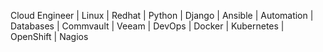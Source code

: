 Cloud Engineer | Linux | Redhat | Python | Django | Ansible | Automation | Databases | Commvault | Veeam | DevOps | Docker | Kubernetes | OpenShift | Nagios
